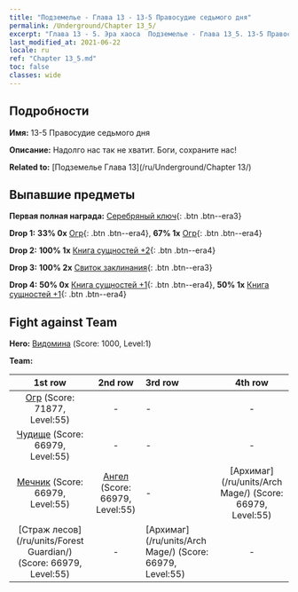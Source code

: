 ```yaml
---
title: "Подземелье - Глава 13 - 13-5 Правосудие седьмого дня"
permalink: /Underground/Chapter 13_5/
excerpt: "Глава 13 - 5. Эра хаоса  Подземелье - Глава 13_5. 13-5 Правосудие седьмого дня"
last_modified_at: 2021-06-22
locale: ru
ref: "Chapter 13_5.md"
toc: false
classes: wide
---
```


## Подробности

 **Имя:** 13-5 Правосудие седьмого дня

 **Описание:** Надолго нас так не хватит. Боги, сохраните нас!

 **Related to:** [Подземелье Глава 13](/ru/Underground/Chapter 13/)

## Выпавшие предметы

 **Первая полная награда:** [Серебряный ключ](/ItemsRU/con_693/){: .btn .btn--era3}

 **Drop 1:** **33% 0x** [Огр](/ItemsRU/unt_220/){: .btn .btn--era4}, **67% 1x** [Огр](/ItemsRU/unt_220/){: .btn .btn--era4}

 **Drop 2:** **100% 1x** [Книга сущностей +2](/ItemsRU/mat_53/){: .btn .btn--era4}

 **Drop 3:** **100% 2x** [Свиток заклинания](/ItemsRU/con_694/){: .btn .btn--era3}

 **Drop 4:** **50% 0x** [Книга сущностей +1](/ItemsRU/mat_46/){: .btn .btn--era4}, **50% 1x** [Книга сущностей +1](/ItemsRU/mat_46/){: .btn .btn--era4}


## Fight against Team
 **Hero:** [Видомина](/ru/heroes/Vidomina/) (Score: 1000, Level:1)

 **Team:**


  | 1st row | 2nd row | 3rd row | 4th row |
  |:----:|:----:|:----|:----:|
  | [Огр](/ru/units/Ogre/) (Score: 71877, Level:55)  | - | - | - |
  | [Чудище](/ru/units/Behemoth/) (Score: 66979, Level:55)  | - | - | - |
  | [Мечник](/ru/units/Swordsman/) (Score: 66979, Level:55)  | [Ангел](/ru/units/Angel/) (Score: 66979, Level:55)  | - | [Архимаг](/ru/units/Arch Mage/) (Score: 66979, Level:55)  |
  | [Страж лесов](/ru/units/Forest Guardian/) (Score: 66979, Level:55)  | - | [Архимаг](/ru/units/Arch Mage/) (Score: 66979, Level:55)  | - |



